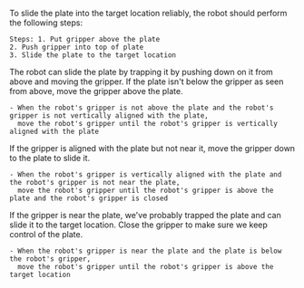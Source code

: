 To slide the plate into the target location reliably, the robot should perform the following steps:

    Steps: 1. Put gripper above the plate 
    2. Push gripper into top of plate 
    3. Slide the plate to the target location
    
The robot can slide the plate by trapping it by pushing down on it from above and moving the gripper. If the plate isn't below the gripper as seen from above, move the gripper above the plate.
    
    - When the robot's gripper is not above the plate and the robot's gripper is not vertically aligned with the plate, 
      move the robot's gripper until the robot's gripper is vertically aligned with the plate
    
If the gripper is aligned with the plate but not near it, move the gripper down to the plate to slide it.
    
    - When the robot's gripper is vertically aligned with the plate and the robot's gripper is not near the plate, 
      move the robot's gripper until the robot's gripper is above the plate and the robot's gripper is closed
    
If the gripper is near the plate, we've probably trapped the plate and can slide it to the target location. Close the gripper to make sure we keep control of the plate.
    
    - When the robot's gripper is near the plate and the plate is below the robot's gripper, 
      move the robot's gripper until the robot's gripper is above the target location